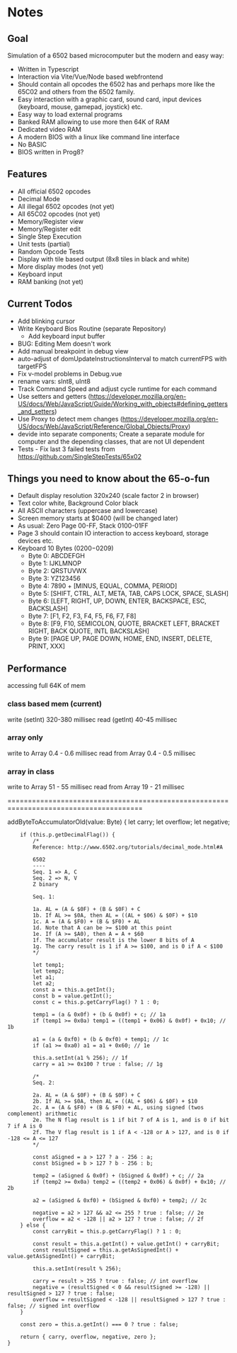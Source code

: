 # Notes

## Goal

Simulation of a 6502 based microcomputer but the modern and easy way:

-   Written in Typescript
-   Interaction via Vite/Vue/Node based webfrontend
-   Should contain all opcodes the 6502 has and perhaps more like the 65C02 and others from the 6502 family.
-   Easy interaction with a graphic card, sound card, input devices (keyboard, mouse, gamepad, joystick) etc.
-   Easy way to load external programs
-   Banked RAM allowing to use more then 64K of RAM
-   Dedicated video RAM
-   A modern BIOS with a linux like command line interface
-   No BASIC
-   BIOS written in Prog8?

## Features

-   All official 6502 opcodes
-   Decimal Mode
-   All illegal 6502 opcodes (not yet)
-   All 65C02 opcodes (not yet)
-   Memory/Register view
-   Memory/Register edit
-   Single Step Execution
-   Unit tests (partial)
-   Random Opcode Tests
-   Display with tile based output (8x8 tiles in black and white)
-   More display modes (not yet)
-   Keyboard input
-   RAM banking (not yet)

## Current Todos

-   Add blinking cursor
-   Write Keyboard Bios Routine (separate Repository)
    -   Add keyboard input buffer
-   BUG: Editing Mem doesn't work
-   Add manual breakpoint in debug view
-   auto-adjust of domUpdateInstructionsInterval to match currentFPS with targetFPS
-   Fix v-model problems in Debug.vue
-   rename vars: sInt8, uInt8
-   Track Command Speed and adjust cycle runtime for each command
-   Use setters and getters (https://developer.mozilla.org/en-US/docs/Web/JavaScript/Guide/Working_with_objects#defining_getters_and_setters)
-   Use Proxy to detect mem changes (https://developer.mozilla.org/en-US/docs/Web/JavaScript/Reference/Global_Objects/Proxy)
-   devide into separate components; Create a separate module for computer and the depending classes, that are not UI dependent
-   Tests - Fix last 3 failed tests from https://github.com/SingleStepTests/65x02

## Things you need to know about the 65-o-fun

-   Default display resolution 320x240 (scale factor 2 in browser)
-   Text color white, Background Color black
-   All ASCII characters (uppercase and lowercase)
-   Screen memory starts at $0400 (will be changed later)
-   As usual: Zero Page 00-FF, Stack 0100-01FF
-   Page 3 should contain IO interaction to access keyboard, storage devices etc.
-   Keyboard 10 Bytes ($0200-$0209)
    -   Byte 0: ABCDEFGH
    -   Byte 1: IJKLMNOP
    -   Byte 2: QRSTUVWX
    -   Byte 3: YZ123456
    -   Byte 4: 7890 + [MINUS, EQUAL, COMMA, PERIOD]
    -   Byte 5: [SHIFT, CTRL, ALT, META, TAB, CAPS LOCK, SPACE, SLASH]
    -   Byte 6: [LEFT, RIGHT, UP, DOWN, ENTER, BACKSPACE, ESC, BACKSLASH]
    -   Byte 7: [F1, F2, F3, F4, F5, F6, F7, F8]
    -   Byte 8: [F9, F10, SEMICOLON, QUOTE, BRACKET LEFT, BRACKET RIGHT, BACK QUOTE, INTL BACKSLASH]
    -   Byte 9: [PAGE UP, PAGE DOWN, HOME, END, INSERT, DELETE, PRINT, XXX]

## Performance

accessing full 64K of mem

### class based mem (current)

write (setInt) 320-380 millisec
read (getInt) 40-45 millisec

### array only

write to Array 0.4 - 0.6 millisec
read from Array 0.4 - 0.5 millisec

### array in class

write to Array 51 - 55 millisec
read from Array 19 - 21 millisec

=======================================================================================

addByteToAccumulatorOld(value: Byte) {
let carry;
let overflow;
let negative;

        if (this.p.getDecimalFlag()) {
            /*
            Reference: http://www.6502.org/tutorials/decimal_mode.html#A

            6502
            ----
            Seq. 1 => A, C
            Seq. 2 => N, V
            Z binary

            Seq. 1:

            1a. AL = (A & $0F) + (B & $0F) + C
            1b. If AL >= $0A, then AL = ((AL + $06) & $0F) + $10
            1c. A = (A & $F0) + (B & $F0) + AL
            1d. Note that A can be >= $100 at this point
            1e. If (A >= $A0), then A = A + $60
            1f. The accumulator result is the lower 8 bits of A
            1g. The carry result is 1 if A >= $100, and is 0 if A < $100
            */

            let temp1;
            let temp2;
            let a1;
            let a2;
            const a = this.a.getInt();
            const b = value.getInt();
            const c = this.p.getCarryFlag() ? 1 : 0;

            temp1 = (a & 0x0f) + (b & 0x0f) + c; // 1a
            if (temp1 >= 0x0a) temp1 = ((temp1 + 0x06) & 0x0f) + 0x10; // 1b

            a1 = (a & 0xf0) + (b & 0xf0) + temp1; // 1c
            if (a1 >= 0xa0) a1 = a1 + 0x60; // 1e

            this.a.setInt(a1 % 256); // 1f
            carry = a1 >= 0x100 ? true : false; // 1g

            /*
            Seq. 2:

            2a. AL = (A & $0F) + (B & $0F) + C
            2b. If AL >= $0A, then AL = ((AL + $06) & $0F) + $10
            2c. A = (A & $F0) + (B & $F0) + AL, using signed (twos complement) arithmetic
            2e. The N flag result is 1 if bit 7 of A is 1, and is 0 if bit 7 if A is 0
            2f. The V flag result is 1 if A < -128 or A > 127, and is 0 if -128 <= A <= 127
            */

            const aSigned = a > 127 ? a - 256 : a;
            const bSigned = b > 127 ? b - 256 : b;

            temp2 = (aSigned & 0x0f) + (bSigned & 0x0f) + c; // 2a
            if (temp2 >= 0x0a) temp2 = ((temp2 + 0x06) & 0x0f) + 0x10; // 2b

            a2 = (aSigned & 0xf0) + (bSigned & 0xf0) + temp2; // 2c

            negative = a2 > 127 && a2 <= 255 ? true : false; // 2e
            overflow = a2 < -128 || a2 > 127 ? true : false; // 2f
        } else {
            const carryBit = this.p.getCarryFlag() ? 1 : 0;

            const result = this.a.getInt() + value.getInt() + carryBit;
            const resultSigned = this.a.getAsSignedInt() + value.getAsSignedInt() + carryBit;

            this.a.setInt(result % 256);

            carry = result > 255 ? true : false; // int overflow
            negative = (resultSigned < 0 && resultSigned >= -128) || resultSigned > 127 ? true : false;
            overflow = resultSigned < -128 || resultSigned > 127 ? true : false; // signed int overflow
        }

        const zero = this.a.getInt() === 0 ? true : false;

        return { carry, overflow, negative, zero };
    }
